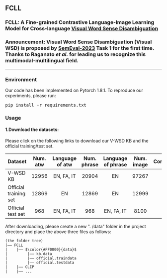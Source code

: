 ## FCLL
### FCLL: A **F**ine-grained **C**ontrastive **L**anguage-Image **L**earning Model for Cross-language [Visual Word Sense Disambiguation](https://raganato.github.io/vwsd/)

### Announcement: Visual Word Sense Disambiguation (Visual WSD) is proposed by [SemEval-2023](https://semeval.github.io/SemEval2023/tasks) Task 1 for the first time. Thanks to Raganato *et al.* for leading us to recognize this multimodal-multilingual field.

---

### Environment
Our code has been implemented on Pytorch 1.8.1. To reproduce our experiments, please run: <pre/>pip install -r requirements.txt</pre> 

### Usage
#### 1.Download the datasets: 
Please click on the following links to download our V-WSD KB and the official training/test set.

Dataset | Num. atw | Language of atw | Num. phrase | Language of phrase | Num. image | Correspondence | Link
--- | :---: | :---: | :---: | :---: | :---: | :---: | :---:
V-WSD KB | 12956 | EN, FA, IT | 20904 | EN | 97267 | 1-n-n | [Download]()
Official training set | 12869 | EN | 12869 | EN | 12999 | 1-1-1 | [Download]()
Official test set | 968 | EN, FA, IT | 968 | EN, FA, IT | 8100 | 1-1-1 | [Download]()

After downloading, please create a new ". /data" folder in the project directory and place the above three files as follows:
``` .
(the folder tree)
|—— FCLL
|    |—— $\color{#FF0000}{data}$
|         |—— kb.data
|         |—— official.traindata
|         |—— official.testdata
|    |—— CLIP
|    |—— ...
```
